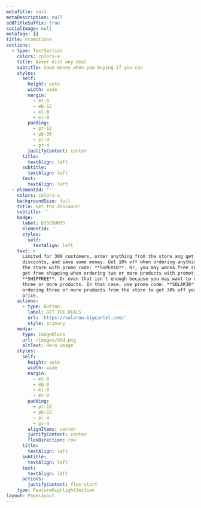 ```yaml
---
metaTitle: null
metaDescription: null
addTitleSuffix: true
socialImage: null
metaTags: []
title: Promotions
sections:
  - type: TextSection
    colors: colors-a
    title: Never miss any deal
    subtitle: Save money when you buying if you can
    styles:
      self:
        height: auto
        width: wide
        margin:
          - mt-0
          - mb-12
          - ml-0
          - mr-0
        padding:
          - pt-12
          - pb-36
          - pl-4
          - pr-4
        justifyContent: center
      title:
        textAlign: left
      subtitle:
        textAlign: left
      text:
        textAlign: left
  - elementId: ''
    colors: colors-a
    backgroundSize: full
    title: Get the discount!
    subtitle: ''
    badge:
      label: DISCOUNTS
      elementId: ''
      styles:
        self:
          textAlign: left
    text: >
      Limited for 300 customers, order anything from the store ang get the great
      discounts, and save some money. Get 10% off when ordering anything from
      the store with promo code: **SUPER10**. Or, you may wanna free shipping,
      get free shipping when ordering two or more products with promotion code:
      **SHIPFREE**. Or even that isn't enough because you may want to order
      three or more products. In that case, use promo code: **SOLAR30** when
      ordering three or more products from the store to get 30% off your final
      price.
    actions:
      - type: Button
        label: GET THE DEALS
        url: 'https://solarow.bigcartel.com/'
        style: primary
    media:
      type: ImageBlock
      url: /images/ddd.png
      altText: Hero image
    styles:
      self:
        height: auto
        width: wide
        margin:
          - mt-0
          - mb-0
          - ml-0
          - mr-0
        padding:
          - pt-12
          - pb-12
          - pl-4
          - pr-4
        alignItems: center
        justifyContent: center
        flexDirection: row
      title:
        textAlign: left
      subtitle:
        textAlign: left
      text:
        textAlign: left
      actions:
        justifyContent: flex-start
    type: FeatureHighlightSection
layout: PageLayout
---
```

